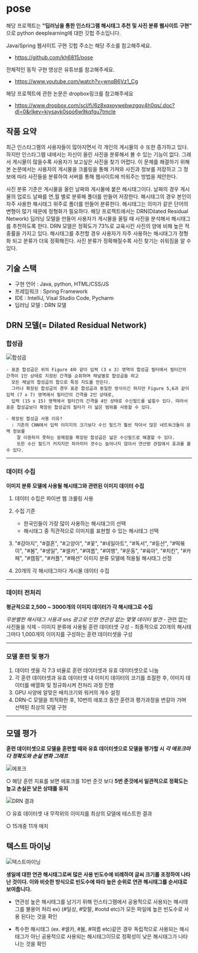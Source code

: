 # pose
해당 프로젝트는 **"딥러닝을 통한 인스타그램 해시태그 추천 및 사진 분류 웹사이트 구현"** 으로 python deeplearning에 대한 깃헙 주소입니다.

Java/Spring 웹사이트 구현 깃헙 주소는 해당 주소를 참고해주세요.
 - https://github.com/kh6815/pose

전체적인 동작 구현 영상은 유튜브를 참고해주세요.
 - https://www.youtube.com/watch?v=wnqB6Vz1_Cg

해당 프로젝트에 관한 논문은 dropbox링크를 참고해주세요
 - https://www.dropbox.com/scl/fi/6z8xqxoywebwzgqv4h0qs/.doc?dl=0&rlkey=kiysayk0spo6w9kqfgu7tmcle

## 작품 요약
최근 인스타그램의 사용자들이 많아지면서 각 개인의 게시물의 수 또한 증가하고 있다. 하지만 인스타그램 내에서는 자신이 올린 사진을 분류해서 볼 수 있는 기능이 없다. 
그래서 게시물이 많을수록 사용자가 보고싶은 사진을 찾기 어렵다. 
이 문제를 해결하기 위해 본 논문에서는 사용자의 게시물을 크롤링을 통해 가져와 사진과 정보를 저장하고 그 정보에 따라 사진들을 분류하여 서버를 통해 웹사이트에 띄워주는 방법을 제안한다. 

사진 분류 기준은 게시물을 올린 날짜와 게시물에 붙은 해시태그이다. 날짜의 경우 게시물의 업로드 날짜를 연,월 별로 분류해 폴더를 만들어 저장한다.
해시태그의 경우 본인이 자주 사용한 해시태그 위주로 폴더를 만들어 분류한다. 해시태그는 의미가 같은 단어의 변형이 많기 때문에 정형화가 필요하다. 
해당 프로젝트에서는 DRN(Dilated Residual Network) 딥러닝 모델을 만들어 사용자가 게시물을 올릴 때 사진을 분석해서 해시태그를 추천하도록 한다. 
DRN 모델은 정확도가 73%로 교육시킨 사진의 양에 비해 높은 적중률을 가지고 있다. 해시태그를 추천할 경우 사용자가 자주 사용하는 해시태그가 정형화 되고 분류가 더욱 정확해진다. 
사진 분류가 정확해질수록 사진 찾기는 쉬워짐을 알 수 있다.

## 기술 스택
 - 구현 언어 : Java, python, HTML/CSS/JS
 - 프레임워크 : Spring Framework 
 - IDE : IntelliJ, Visal Studio Code, Pycharm 
 - 딥러닝 모델 : DRN 모델


## DRN 모델(= Dilated Residual Network)
  ### 합성곱
   ![합성곱](https://user-images.githubusercontent.com/62634760/130573506-05457bde-f5d1-433a-9bae-6111d8976ece.PNG)
    
    - 표준 합성곱은 위의 Figure 4와 같이 입력 (3 x 3) 영역의 합성곱 필터에서 필터간의 간격이 1인 상태로 지정된 간격을 순회하며 채널별로 합성곱을 하고 
      모든 채널의 합성곱의 합으로 특징 지도를 만든다. 
      그러나 확장된 합성곱의 경우 표준 합성곱과 동일한 방식이긴 하지만 Figure 5,6과 같이 입력 (7 x 7) 영역에서 필터간의 간격을 2인 상태로, 
      입력 (15 x 15) 영역에서 필터간의 간격을 4인 상태로 수신필드를 넓힐수 있다. 따라서 표준 합성곱보다 확장된 합성곱의 필터가 더 넓은 범위를 사용할 수 있다.
 
    - 확장된 합성곱 사용 이유? 
      : 기존의 CNN에서 입력 이미지의 크기보다 수신 필드가 훨씬 작아서 많은 네트워크들이 문맥 정보를 
        잘 이용하지 못하는 문제점을 확장된 합성곱은 넓은 수신필드로 해결할 수 있다.
        또한 수신 필드가 커지지만 파라미터 갯수는 늘어나지 않아서 연산량 관점에서 효과를 볼 수 있다.
***
   ### 데이터 수집
  **이미지 분류 모델에 사용될 해시태그와 관련된 이미지 데이터 수집**
   1) 데이터 수집은 파이썬 웹 크롤링 사용  
   2) 수집 기준
       - 한국인들이 가장 많이 사용하는 해시태그의 선택
       - 해시태그 중 직관적으로 이미지를 표현할 수 있는 해시태그 선택 
   3) "#강아지", "#결혼", "#고양이", "#꽃", "#네일아트", "#독서", "#등산", "#떡볶이", "#봄", "#생일", "#셀카", 
       "#여름", "#여행", "#운동", "#육아", "#치킨", "#카페", "#캠핑", "#커플", "#패션"
        이미지 분류 모델에 적용될 해시태그 선정

   4) 20개의 각 해시태그마다 게시물 데이터 수집

***
   ### 데이터 전처리   
   **평균적으로 2,500 ~ 3000개의 이미지 데이터가 각 해시태그로 수집**
    
   *무분별한 해시태그 사용과 sns 광고로 인한 연관성 없는 몇몇 데이터 발견*
     - 관련 없는 사진들을 삭제
     - 이미지 분류에 사용될 훈련 데이터셋 구성
     - 최종적으로 20개의 해시태그마다 1,000개의 이미지를 구성하는 훈련 데이터셋을 구성

***
   ### 모델 훈련 및 평가
     
   1) 데이터 셋을 각 7:3 비율로 훈련 데이터셋과 유효 데이터셋으로 나눔 
   2) 각 훈련 데이터셋과 유효 데이터셋 내 이미지 데이터의 코기를 조절한 후, 이미지 데이터를 배열화 및 정규화시켜 전처리 과정 진행
   3) GPU 사양에 알맞은 배치크기와 워커의 개수 설정
   4) DRN-C 모델을 최적화한 후, 10번의 에포크 동안 훈련과 평가과정을 번갈아 가며 선택된 최상의 모델 구현

***

## 모델 평가
 **훈련 데이터셋으로 모델을 훈련할 때와 유효 데이터셋으로 모델을 평가할 시 *각 에포크마다 정확도와 손실 변화 그래프*** 

![에포크](https://user-images.githubusercontent.com/62634760/130576389-6a26a88f-cab9-4b55-b6f4-d8239d3746cf.PNG)
 
   ○ 해당 훈련 지표를 보면 에포크를 10번 준것 보다 **5번 준것에서 일관적으로 정확도는 높고 손실은 낮은 상태를 유지**

![DRN 결과](https://user-images.githubusercontent.com/62634760/130577038-ac4b1c28-94fc-42b5-a45d-f54f977a3aaf.PNG)

   ○ 유효 데이터셋 내 무작위의 이미지를 최상의 모델에 테스트한 결과 

   ○ 15개중 11개 매치


## 텍스트 마이닝
![텍스트마이닝](https://user-images.githubusercontent.com/62634760/130577591-e9d2a52a-59f6-4386-9894-f691f705c587.PNG)

   **생일에 대한 연관 해시태그로써 많은 사용 빈도수에 비례하여 글씨 크기를 조정하여 나타난 것이다. 
     이와 비슷한 방식으로 빈도수에 따라 높은 순위로 연관 해시태그를 순서대로 보여줍니다.**

 - 연관성 높은 해시태그를 남기기 위해 인스타그램에서 공용적으로 사용되는 해시태그를 불용어 처리
   ex) (#일상, #맞팔, #ootd etc)가 모든 파일에 높은 빈도수로 사용 된다는 것을 확인

 - 특수한 해시태그 (ex. #셀카, #봄, #여름 etc)같은 경우 독립적으로 사용되는 해시태그가 아닌 공용적으로 사용되는 
   해시태그이므로 정확성이 낮은 해시태그가 나타나는 것을 확인


